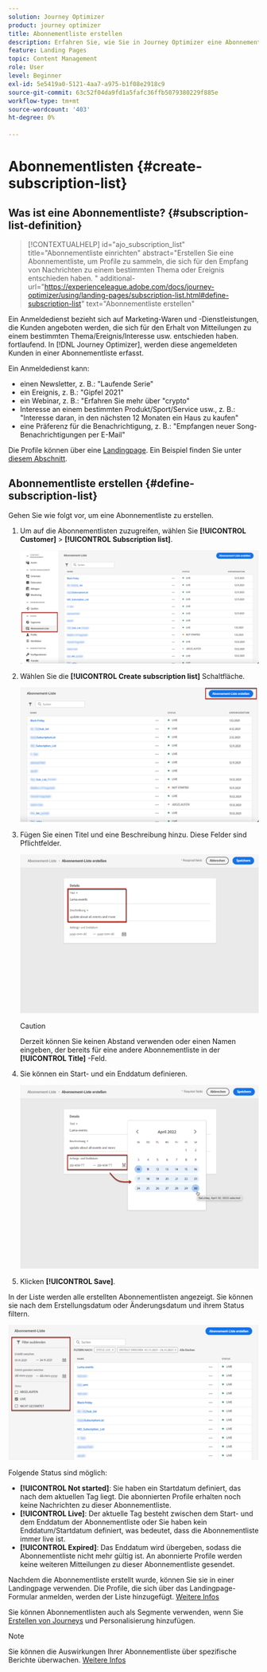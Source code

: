 ```yaml
---
solution: Journey Optimizer
product: journey optimizer
title: Abonnementliste erstellen
description: Erfahren Sie, wie Sie in Journey Optimizer eine Abonnementliste einrichten.
feature: Landing Pages
topic: Content Management
role: User
level: Beginner
exl-id: 5e5419a0-5121-4aa7-a975-b1f08e2918c9
source-git-commit: 63c52f04da9fd1a5fafc36ffb5079380229f885e
workflow-type: tm+mt
source-wordcount: '403'
ht-degree: 0%

---
```


# Abonnementlisten {#create-subscription-list}

## Was ist eine Abonnementliste? {#subscription-list-definition}

>[!CONTEXTUALHELP]
>id="ajo_subscription_list"
>title="Abonnementliste einrichten"
>abstract="Erstellen Sie eine Abonnementliste, um Profile zu sammeln, die sich für den Empfang von Nachrichten zu einem bestimmten Thema oder Ereignis entschieden haben. "
>additional-url="https://experienceleague.adobe.com/docs/journey-optimizer/using/landing-pages/subscription-list.html#define-subscription-list" text="Abonnementliste erstellen"

Ein Anmeldedienst bezieht sich auf Marketing-Waren und -Dienstleistungen, die Kunden angeboten werden, die sich für den Erhalt von Mitteilungen zu einem bestimmten Thema/Ereignis/Interesse usw. entschieden haben. fortlaufend. In [!DNL Journey Optimizer], werden diese angemeldeten Kunden in einer Abonnementliste erfasst.

Ein Anmeldedienst kann:

* einen Newsletter, z. B.: &quot;Laufende Serie&quot;
* ein Ereignis, z. B.: &quot;Gipfel 2021&quot;
* ein Webinar, z. B.: &quot;Erfahren Sie mehr über &quot;crypto&quot;
* Interesse an einem bestimmten Produkt/Sport/Service usw., z. B.: &quot;Interesse daran, in den nächsten 12 Monaten ein Haus zu kaufen&quot;
* eine Präferenz für die Benachrichtigung, z. B.: &quot;Empfangen neuer Song-Benachrichtigungen per E-Mail&quot;

Die Profile können über eine [Landingpage](create-lp.md). Ein Beispiel finden Sie unter [diesem Abschnitt](lp-use-cases.md#subscription-to-a-service).

## Abonnementliste erstellen {#define-subscription-list}

Gehen Sie wie folgt vor, um eine Abonnementliste zu erstellen.

1. Um auf die Abonnementlisten zuzugreifen, wählen Sie **[!UICONTROL Customer]** > **[!UICONTROL Subscription list]**.

   ![](assets/lp_subscription-lists.png)

1. Wählen Sie die **[!UICONTROL Create subscription list]** Schaltfläche.

   ![](assets/lp_create-subscription-list.png)

1. Fügen Sie einen Titel und eine Beschreibung hinzu. Diese Felder sind Pflichtfelder.

   ![](assets/lp_subscription-list-name.png)

   >[!CAUTION]
   >
   >Derzeit können Sie keinen Abstand verwenden oder einen Namen eingeben, der bereits für eine andere Abonnementliste in der **[!UICONTROL Title]** -Feld.

1. Sie können ein Start- und ein Enddatum definieren.

   ![](assets/lp_subscription-list-dates.png)

1. Klicken **[!UICONTROL Save]**.

In der Liste werden alle erstellten Abonnementlisten angezeigt. Sie können sie nach dem Erstellungsdatum oder Änderungsdatum und ihrem Status filtern.

![](assets/lp_subscription-filters.png)

Folgende Status sind möglich:

* **[!UICONTROL Not started]**: Sie haben ein Startdatum definiert, das nach dem aktuellen Tag liegt. Die abonnierten Profile erhalten noch keine Nachrichten zu dieser Abonnementliste.
* **[!UICONTROL Live]**: Der aktuelle Tag besteht zwischen dem Start- und dem Enddatum der Abonnementliste oder Sie haben kein Enddatum/Startdatum definiert, was bedeutet, dass die Abonnementliste immer live ist.
* **[!UICONTROL Expired]**: Das Enddatum wird übergeben, sodass die Abonnementliste nicht mehr gültig ist. An abonnierte Profile werden keine weiteren Mitteilungen zu dieser Abonnementliste gesendet.

Nachdem die Abonnementliste erstellt wurde, können Sie sie in einer Landingpage verwenden. Die Profile, die sich über das Landingpage-Formular anmelden, werden der Liste hinzugefügt. [Weitere Infos](design-lp.md)

Sie können Abonnementlisten auch als Segmente verwenden, wenn Sie [Erstellen von Journeys](../building-journeys/journey-gs.md#jo-build) und Personalisierung hinzufügen.

>[!NOTE]
>
>Sie können die Auswirkungen Ihrer Abonnementliste über spezifische Berichte überwachen. [Weitere Infos](../reports/subscription-report-live.md)
